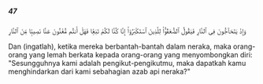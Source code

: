 ##### 47

<span class="ayah">وَإِذْ يَتَحَآجُّونَ فِى ٱلنَّارِ فَيَقُولُ ٱلضُّعَفَٰٓؤُا۟ لِلَّذِينَ ٱسْتَكْبَرُوٓا۟ إِنَّا كُنَّا لَكُمْ تَبَعًۭا فَهَلْ أَنتُم مُّغْنُونَ عَنَّا نَصِيبًۭا مِّنَ ٱلنَّارِ</span>

<span class="ayah_translation">Dan (ingatlah), ketika mereka berbantah-bantah dalam neraka, maka orang-orang yang lemah berkata kepada orang-orang yang menyombongkan diri: "Sesungguhnya kami adalah pengikut-pengikutmu, maka dapatkah kamu menghindarkan dari kami sebahagian azab api neraka?"</span>

